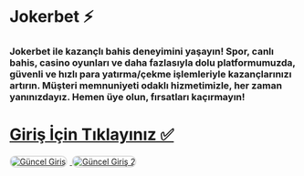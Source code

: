 # Jokerbet ⚡️
### Jokerbet ile kazançlı bahis deneyimini yaşayın! Spor, canlı bahis, casino oyunları ve daha fazlasıyla dolu platformumuzda, güvenli ve hızlı para yatırma/çekme işlemleriyle kazançlarınızı artırın. Müşteri memnuniyeti odaklı hizmetimizle, her zaman yanınızdayız. Hemen üye olun, fırsatları kaçırmayın!

# <a href="https://heylink.me/denemebonusu2025/">Giriş İçin Tıklayınız ✅</a>

<a href="https://heylink.me/denemebonusu2025/" title="Güncel Giriş">
<img src="https://i.ibb.co/YjtLwQ8/cats.jpg" alt="Güncel Giriş" style="max-width: 48%; border: 2px solid #ddd; border-radius: 10px; margin-right: 1%;">
</a>
<a href="https://heylink.me/denemebonusu2025/" title="Güncel Giriş">
<img src="https://i.ibb.co/VHdrjnQ/df.jpg" alt="Güncel Giriş 2" style="max-width: 48%; border: 2px solid #ddd; border-radius: 10px;">
</a>
